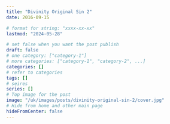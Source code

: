 ```yaml
---
title: "Divinity Original Sin 2"
date: 2016-09-15

# format for string: "xxxx-xx-xx"
lastmod: "2024-05-28"

# set false when you want the post publish
draft: false
# one category: ["category-1"]
# more categories: ["category-1", "category-2", ...]
categories: []
# refer to categories
tags: []
# seires
series: []
# Top image for the post
image: "/uk/images/posts/divinity-original-sin-2/cover.jpg"
# Hide from home and other main page
hideFromCenter: false
---
```


<!--more-->